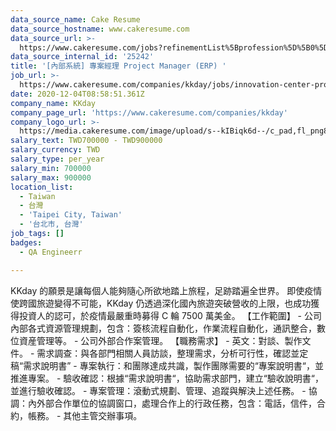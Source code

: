 ```yaml
---
data_source_name: Cake Resume
data_source_hostname: www.cakeresume.com
data_source_url: >-
  https://www.cakeresume.com/jobs?refinementList%5Bprofession%5D%5B0%5D=engineering_qa-engineer&refinementList%5Bsalary_currency%5D=TWD&range%5Bsalary_range%5D%5Bmin%5D=800096
data_source_internal_id: '25242'
title: '[內部系統] 專案經理 Project Manager (ERP) '
job_url: >-
  https://www.cakeresume.com/companies/kkday/jobs/innovation-center-project-manager
date: 2020-12-04T08:58:51.361Z
company_name: KKday
company_page_url: 'https://www.cakeresume.com/companies/kkday'
company_logo_url: >-
  https://media.cakeresume.com/image/upload/s--kIBiqk6d--/c_pad,fl_png8,h_200,w_200/v1619151728/rmlcovyo29rcz7szef1i.png
salary_text: TWD700000 - TWD900000
salary_currency: TWD
salary_type: per_year
salary_min: 700000
salary_max: 900000
location_list:
  - Taiwan
  - 台灣
  - 'Taipei City, Taiwan'
  - '台北市, 台灣'
job_tags: []
badges:
  - QA Engineerr

---
```


KKday 的願景是讓每個人能夠隨心所欲地踏上旅程，足跡踏遍全世界。 即使疫情使跨國旅遊變得不可能，KKday 仍透過深化國內旅遊突破營收的上限，也成功獲得投資人的認可，於疫情最嚴重時募得 C 輪 7500 萬美金。 【工作範圍】 - 公司內部各式資源管理規劃，包含：簽核流程自動化，作業流程自動化，通訊整合，數位資産管理等。 - 公司外部合作案管理。 【職務需求】 - 英文：對談、製作文件。 - 需求調查：與各部門相關人員訪談，整理需求，分析可行性，確認並定稿“需求說明書” - 專案執行：和團隊達成共識，製作團隊需要的“專案說明書“，並推進專案。 - 驗收確認：根據“需求說明書“，協助需求部門，建立“驗收說明書“，並進行驗收確認。 - 專案管理：滾動式規劃、管理、追蹤與解決上述任務。 - 協調：內外部合作單位的協調窗口，處理合作上的行政任務，包含：電話，信件，合約，帳務。 - 其他主管交辦事項。